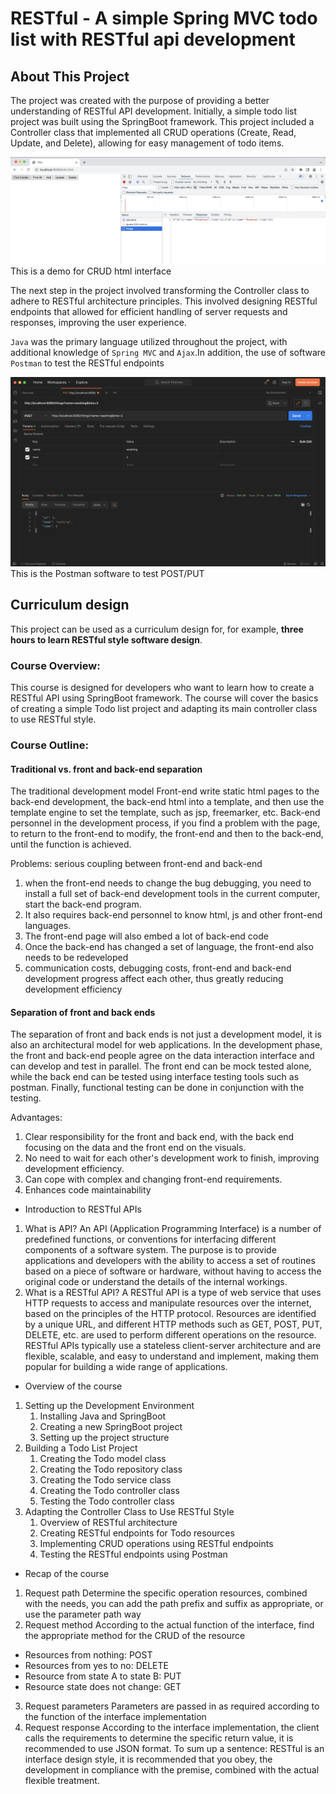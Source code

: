 
# RESTful - A simple Spring MVC todo list with RESTful api development

## About This Project

The project was created with the purpose of providing a better understanding of RESTful API development. Initially, a simple todo list project was built using the SpringBoot framework. This project included a Controller class that implemented all CRUD operations (Create, Read, Update, and Delete), allowing for easy management of todo items.

![demo](https://github.com/han-ziqi/RESTful/raw/master/demo/CRUD%20demo.png)
This is a demo for CRUD html interface

The next step in the project involved transforming the Controller class to adhere to RESTful architecture principles. This involved designing RESTful endpoints that allowed for efficient handling of server requests and responses, improving the user experience.

`Java` was the primary language utilized throughout the project, with additional knowledge of `Spring MVC` and  `Ajax`.In addition, the use of software `Postman` to test the RESTful endpoints 

![postman](https://github.com/han-ziqi/RESTful/raw/master/demo/Postman.png)
This is the Postman software to test POST/PUT

## Curriculum design
This project can be used as a curriculum design for, for example, **three hours to learn RESTful style software design**.

### Course Overview:

This course is designed for developers who want to learn how to create a RESTful API using SpringBoot framework. The course will cover the basics of creating a simple Todo list project and adapting its main controller class to use RESTful style.

### Course Outline:

#### Traditional vs. front and back-end separation
The traditional development model
Front-end write static html pages to the back-end development, the back-end html into a template, and then use the template engine to set the template, such as jsp, freemarker, etc. Back-end personnel in the development process, if you find a problem with the page, to return to the front-end to modify, the front-end and then to the back-end, until the function is achieved.

Problems: serious coupling between front-end and back-end
1. when the front-end needs to change the bug debugging, you need to install a full set of back-end development tools in the current computer, start the back-end program.
2. It also requires back-end personnel to know html, js and other front-end languages.
3. The front-end page will also embed a lot of back-end code
4. Once the back-end has changed a set of language, the front-end also needs to be redeveloped
5. communication costs, debugging costs, front-end and back-end development progress affect each other, thus greatly reducing development efficiency

#### Separation of front and back ends
The separation of front and back ends is not just a development model, it is also an architectural model for web applications. In the development phase, the front and back-end people agree on the data interaction interface and can develop and test in parallel.
The front end can be mock tested alone, while the back end can be tested using interface testing tools such as postman. Finally, functional testing can be done in conjunction with the testing.

Advantages:
1. Clear responsibility for the front and back end, with the back end focusing on the data and the front end on the visuals.
2. No need to wait for each other's development work to finish, improving development efficiency.
3. Can cope with complex and changing front-end requirements.
4. Enhances code maintainability

- Introduction to RESTful APIs
1. What is API?
  An API (Application Programming Interface) is a number of predefined functions, or conventions for interfacing different components of a software system. The purpose is to provide applications and developers with the ability to access a set of routines based on a piece of software or hardware, without having to access the original code or understand the details of the internal workings.
2. What is a RESTful API?
  A RESTful API is a type of web service that uses HTTP requests to access and manipulate resources over the internet, based on the principles of the HTTP protocol. Resources are identified by a unique URL, and different HTTP methods such as GET, POST, PUT, DELETE, etc. are used to perform different operations on the resource. RESTful APIs typically use a stateless client-server architecture and are flexible, scalable, and easy to understand and implement, making them popular for building a wide range of applications.

- Overview of the course

1. Setting up the Development Environment
   1. Installing Java and SpringBoot
   2. Creating a new SpringBoot project
   3. Setting up the project structure
2. Building a Todo List Project
   1. Creating the Todo model class
   2. Creating the Todo repository class
   3. Creating the Todo service class
   4. Creating the Todo controller class
   5. Testing the Todo controller class
3. Adapting the Controller Class to Use RESTful Style
   1. Overview of RESTful architecture
   2. Creating RESTful endpoints for Todo resources
   3. Implementing CRUD operations using RESTful endpoints
   4. Testing the RESTful endpoints using Postman

- Recap of the course
1. Request path
Determine the specific operation resources, combined with the needs, you can add the path prefix and suffix as appropriate, or use the parameter path way
2. Request method
According to the actual function of the interface, find the appropriate method for the CRUD of the resource
  - Resources from nothing: POST
  - Resources from yes to no: DELETE
  - Resource from state A to state B: PUT
  - Resource state does not change: GET
3. Request parameters
Parameters are passed in as required according to the function of the interface implementation
4. Request response
According to the interface implementation, the client calls the requirements to determine the specific return value, it is recommended to use JSON format.
To sum up a sentence: RESTful is an interface design style, it is recommended that you obey, the development in compliance with the premise, combined with the actual flexible treatment.


